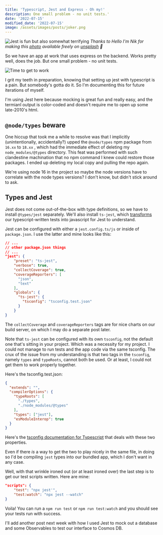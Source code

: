 ```yaml
---
title: 'Typescript, Jest and Express - Oh my!'
description: One small problem - no unit tests.'
date: '2022-07-15'
modified_date: '2022-07-15'
image: /assets/images/posts/joker.png
---
```


![Jest is fun but also somewhat terrifying](/assets/images/posts/joker.png)
_Thanks to Hello I'm Nik for making this [photo](https://unsplash.com/photos/Uk5lAaYfF7w) available freely on [unsplash](www.unsplash.com) 🎁_

So we have an app at work that uses express on the backend. Works pretty well, does the job. But one small problem - no unit tests.

![Time to get to work](https://media0.giphy.com/media/llKJGxQ1ESmac/giphy.gif?cid=6104955euxgwdbz5mdhaplp4cpv5b2pgxrq8zt5x5du50da3&rid=giphy.gif&ct=g)

I grit my teeth in preparation, knowing that setting up jest with typescript is a pain. But somebody's gotta do it. So I'm documenting this for future iterations of myself.

I'm using Jest here because mocking is great fun and really easy, and the termianl output is color-coded and doesn't require me to open up some late-2010's html.

## `@node/types`  beware

One hiccup that took me a while to resolve was that I implicitly (unintentionally, accidentally?) upped the `@node/types` npm package from `16.xx` to `18.xx` , which had the immediate effect of deleting my `node_modules/@types` directory. This feat was performed with such clandestine machination that no npm command I knew could restore those packages. I ended up deleting my local copy and pulling the repo again.

We're using node 16 in the project so maybe the node versions have to correlate with the node types versions? I don't know, but didn't stick around to ask.

## Types and Jest

Jest does not come out-of-the-box with type definitions, so we have to install `@types/jest`  separately. We'll also install `ts-jest`, which [transforms](https://jestjs.io/docs/next/code-transformation#writing-custom-transformers) our typescript-written tests into javascript for Jest to understand. 

Jest can be configured with either a `jest.config.ts/js` or inside of `package.json`. I use the latter and   mine looks like this:

```json
// ...
// other package.json things
// ...
"jest": {
    "preset": "ts-jest",
    "verbose": true, 
    "collectCoverage": true,
    "coverageReporters": [
      "json",
      "text"
    ],
    "globals": {
      "ts-jest": {
        "tsconfig": "tsconfig.test.json"
      }
    }
}
```

The `collectCoverage` and `coverageReporters` tags are for nice charts on our build server, on which I may do a separate post later.

Note that `ts-jest` can be configured with its own `tsconfig`, not the default one that's sitting in your project. Which was a necessity for my project. I could not manage to run tests and the app code via the same tsconfig. The crux of the issue from my understanding is that two tags in the `tsconfig`, namely `types` and `typeRoots`, cannot both be used. Or at least, I could not get them to work properly together. 

Here's the tsconfig.test.json:
```json
{
  "extends": "",
  "compilerOptions": {
    "typeRoots": [
      "./types",
      "./node_modules/@types"
    ],
    "types": ["jest"],
    "esModuleInterop": true
  }
}
```

Here's the [tsconfig documentation for Typescript](https://www.typescriptlang.org/tsconfig#typeRoots) that deals with these two properties.

Even if there _is_ a way to get the two to play nicely in the same file, in doing so I'd be compiling `jest` types into our bundled app, which I don't want in any case.

Well, with that wrinkle ironed out (or at least ironed over) the last step is to get our test scripts written. Here are mine:

```json
"scripts": {
    "test": "npx jest'",
    "test:watch": "npx jest --watch"
}
```

Voila! You can run a `npm run test` or `npm run test:watch` and you should see your tests run with success.

I'll add another post next week with how I used Jest to mock out a database and some Observables to test our interface to Cosmos DB.